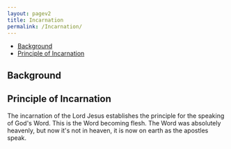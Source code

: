 ```yaml
---
layout: pagev2
title: Incarnation
permalink: /Incarnation/
---
```

- [Background](#background)
- [Principle of Incarnation](#principle-of-incarnation)

## Background

## Principle of Incarnation

The incarnation of the Lord Jesus establishes the principle for the speaking of God's Word. This is the Word becoming flesh. The Word was absolutely heavenly, but now it's not in heaven, it is now on earth as the apostles speak. 